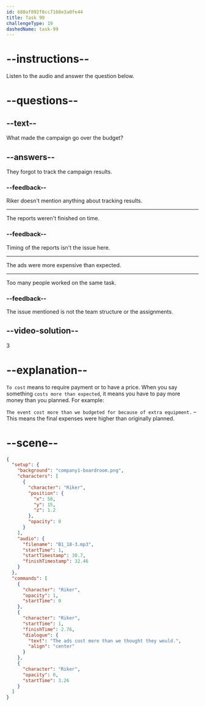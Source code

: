 ```yaml
---
id: 680af092f8cc7168e3a0fe44
title: Task 99
challengeType: 19
dashedName: task-99
---
```


<!-- (Audio) Riker: The ads cost more than we thought they would. -->

# --instructions--

Listen to the audio and answer the question below.

# --questions--

## --text--

What made the campaign go over the budget?

## --answers--

They forgot to track the campaign results.

### --feedback--

Riker doesn't mention anything about tracking results.

---

The reports weren't finished on time.

### --feedback--

Timing of the reports isn't the issue here.

---

The ads were more expensive than expected.

---

Too many people worked on the same task.

### --feedback--

The issue mentioned is not the team structure or the assignments.

## --video-solution--

3

# --explanation--

`To cost` means to require payment or to have a price. When you say something `costs more than expected`, it means you have to pay more money than you planned. For example:

`The event cost more than we budgeted for because of extra equipment.` – This means the final expenses were higher than originally planned.

# --scene--

```json
{
  "setup": {
    "background": "company1-boardroom.png",
    "characters": [
      {
        "character": "Riker",
        "position": {
          "x": 50,
          "y": 15,
          "z": 1.2
        },
        "opacity": 0
      }
    ],
    "audio": {
      "filename": "B1_18-3.mp3",
      "startTime": 1,
      "startTimestamp": 30.7,
      "finishTimestamp": 32.46
    }
  },
  "commands": [
    {
      "character": "Riker",
      "opacity": 1,
      "startTime": 0
    },
    {
      "character": "Riker",
      "startTime": 1,
      "finishTime": 2.76,
      "dialogue": {
        "text": "The ads cost more than we thought they would.",
        "align": "center"
      }
    },
    {
      "character": "Riker",
      "opacity": 0,
      "startTime": 3.26
    }
  ]
}
```
